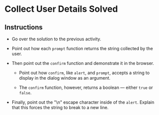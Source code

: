 # Collect User Details Solved

## Instructions

* Go over the solution to the previous activity.

* Point out how each `prompt` function returns the string collected by the user.

* Then point out the `confirm` function and demonstrate it in the browser.

  * Point out how `confirm`, like `alert`, and `prompt`, accepts a string to display in the dialog window as an argument.

  * The `confirm` function, however, returns a boolean &mdash; either `true` or `false`.

* Finally, point out the "\n" escape character inside of the `alert`. Explain that this forces the string to break to a new line.
